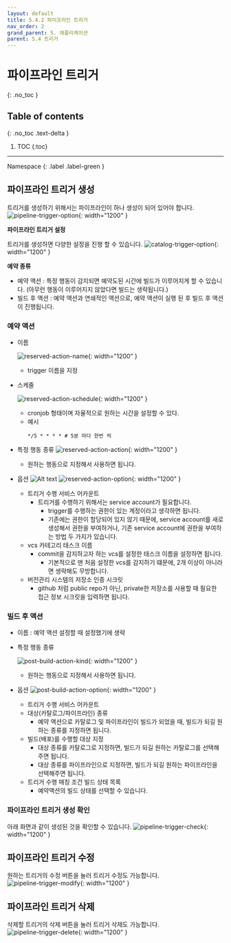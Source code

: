 ```yaml
---
layout: default
title: 5.4.2 파이프라인 트리거
nav_order: 2
grand_parent: 5. 애플리케이션
parent: 5.4 트리거
---
```


# 파이프라인 트리거
{: .no_toc }

## Table of contents
{: .no_toc .text-delta }

1. TOC
{:toc}

---

<div class="code-example" markdown="1">
Namespace
{: .label .label-green }
</div>

## 파이프라인 트리거 생성
트리거를 생성하기 위해서는 파이프라인이 하나 생성이 되어 있어야 합니다.
![pipeline-trigger-option](/assets/images/application/trigger/pipeline-trigger.png){: width="1200" }

**파이프라인 트리거 설정**

트리거를 생성하면 다양한 설정을 진행 할 수 있습니다.
![catalog-trigger-option](/assets/images/application/trigger/catalog-trigger-option.png){: width="1200" }

**예약 종류**
- 예약 액션 : 특정 행동이 감지되면 예약도된 시간에 빌드가 이루어지게 할 수 있습니다.
(아무런 행동이 이루어지지 않았다면 빌드는 생략됩니다.)
- 빌드 후 액션 : 예약 액션과 연쇄적인 액션으로, 예약 액션이 실행 된 후 빌드 후 액션이 진행됩니다.

### 예약 액션

- 이름 

    ![reserved-action-name](/assets/images/application/trigger/reserved-action-name.png){: width="1200" }

    - trigger 이름을 지정

- 스케줄

    ![reserved-action-schedule](/assets/images/application/trigger/reserved-action-schedule.png){: width="1200" }
    
    - cronjob 형태이며 자율적으로 원하는 시간을 설정할 수 있다.
    - 예시    
        ```     
        */5 * * * * # 5분 마다 한번 씩     
        ```

- 특정 행동 종류 
![reserved-action-action](/assets/images/application/trigger/reserved-action-action.png){: width="1200" }
    - 원하는 행동으로 지정해서 사용하면 됩니다.

- 옵션
![Alt text](reserved-action-option.png)
![reserved-action-option](/assets/images/application/trigger/reserved-action-option.png){: width="1200" }
    - 트리거 수행 서비스 어카운트
        - 트리거를 수행하기 위해서는 service account가 필요합니다.
            - trigger를 수행하는 권한이 있는 계정이라고 생각하면 됩니다.
            - 기존에는 권한이 할당되어 있지 않기 때문에, service account를 새로 생성해서 권한을 부여하거나, 기존 service account에 권한을 부여하는 방법 두 가지가 있습니다.
    - vcs 카테고리 태스크 이름
        - commit을 감지하고자 하는 vcs를 설정한 태스크 이름을 설정하면 됩니다.
            - 기본적으로 맨 처음 설정한 vcs를 감지하기 떄문에, 2개 이상이 아니라면 생략해도 무방합니다.
    - 버전관리 시스템의 저장소 인증 시크릿
        - github 처럼 public repo가 아닌, private한 저장소를 사용할 때 필요한 접근 정보 시크릿을 입력하면 됩니다.

### 빌드 후 액션
- 이름 : 예약 액션 설정할 때 설정했기에 생략
- 특정 행동 종류

    ![post-build-action-kind](/assets/images/application/trigger/post-build-action-kind.png){: width="1200" }

    - 원하는 행동으로 지정해서 사용하면 됩니다.

- 옵션
![post-build-action-option](/assets/images/application/trigger/post-build-action-option.png){: width="1200" }
    - 트리거 수행 서비스 어카운트
    - 대상(카탈로그/파이프라인) 종류
        - 예약 액션으로 카탈로그 및 파이프라인이 빌드가 되었을 때, 빌드가 되길 원하는 종류를 지정하면 됩니다.
    - 빌드(배포)를 수행할 대상 지정
        - 대상 종류를 카탈로그로 지정하면, 빌드가 되길 원하는 카탈로그를 선택해주면 됩니다.
        - 대상 종류를 파이프라인으로 지정하면, 빌드가 되길 원하는 파이프라인을 선택해주면 됩니다.
    - 트리거 수행 매칭 조건 빌드 상태 목록
        - 예약액션의 빌드 상태를 선택할 수 있습니다.

### 파이프라인 트리거 생성 확인
아래 화면과 같이 생성된 것을 확인할 수 있습니다.
![pipeline-trigger-check](/assets/images/application/trigger/pipeline-trigger-check.png){: width="1200" }

## 파이프라인 트리거 수정
원하는 트리거의 수정 버튼을 눌러 트리거 수정도 가능합니다.
![pipeline-trigger-modify](/assets/images/application/trigger/pipeline-trigger-modify.png){: width="1200" }

## 파이프라인 트리거 삭제
삭제할 트리거의 삭제 버튼을 눌러 트리거 삭제도 가능합니다.
![pipeline-trigger-delete](/assets/images/application/trigger/pipeline-trigger-delete.png){: width="1200" }